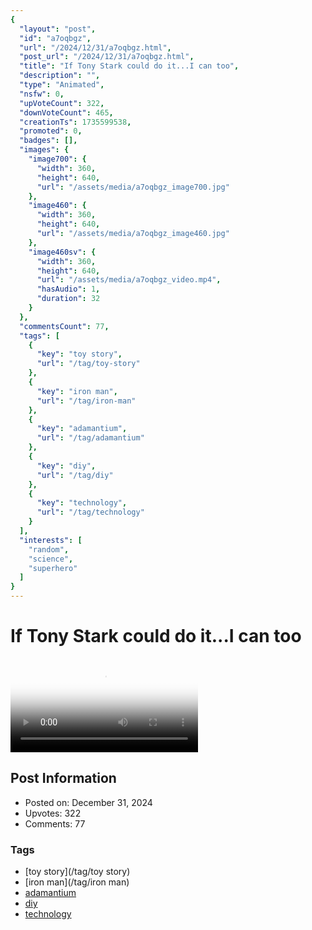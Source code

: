 ```yaml
---
{
  "layout": "post",
  "id": "a7oqbgz",
  "url": "/2024/12/31/a7oqbgz.html",
  "post_url": "/2024/12/31/a7oqbgz.html",
  "title": "If Tony Stark could do it...I can too",
  "description": "",
  "type": "Animated",
  "nsfw": 0,
  "upVoteCount": 322,
  "downVoteCount": 465,
  "creationTs": 1735599538,
  "promoted": 0,
  "badges": [],
  "images": {
    "image700": {
      "width": 360,
      "height": 640,
      "url": "/assets/media/a7oqbgz_image700.jpg"
    },
    "image460": {
      "width": 360,
      "height": 640,
      "url": "/assets/media/a7oqbgz_image460.jpg"
    },
    "image460sv": {
      "width": 360,
      "height": 640,
      "url": "/assets/media/a7oqbgz_video.mp4",
      "hasAudio": 1,
      "duration": 32
    }
  },
  "commentsCount": 77,
  "tags": [
    {
      "key": "toy story",
      "url": "/tag/toy-story"
    },
    {
      "key": "iron man",
      "url": "/tag/iron-man"
    },
    {
      "key": "adamantium",
      "url": "/tag/adamantium"
    },
    {
      "key": "diy",
      "url": "/tag/diy"
    },
    {
      "key": "technology",
      "url": "/tag/technology"
    }
  ],
  "interests": [
    "random",
    "science",
    "superhero"
  ]
}
---
```


# If Tony Stark could do it...I can too

<video controls playsinline loop poster="/assets/media/a7oqbgz_image460.jpg">
  <source src="/assets/media/a7oqbgz_video.mp4" type="video/mp4">
  Your browser does not support the video tag.
</video>

## Post Information

- Posted on: December 31, 2024
- Upvotes: 322
- Comments: 77

### Tags

- [toy story](/tag/toy story)
- [iron man](/tag/iron man)
- [adamantium](/tag/adamantium)
- [diy](/tag/diy)
- [technology](/tag/technology)
